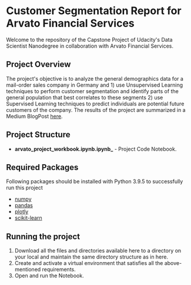 # Customer Segmentation Report for Arvato Financial Services
Welcome to the repository of the Capstone Project of Udacity's Data Scientist Nanodegree in collaboration with Arvato Financial Services.

## Project Overview
The project's objective is to analyze the general demographics data for a mail-order sales company in Germany and 1) use Unsupervised Learning techniques to perform customer segmentation and identify parts of the general population that best correlates to these segments 2) use Supervised Learning techniques to predict individuals are potential future customers of the company. The results of the project are summarized in a Medium BlogPost [here](https://medium.com/@vaiibhavgupta/customer-segmentation-report-for-arvato-financial-services-a-udacity-nanodegree-project-8972c01dd748).

## Project Structure
- **arvato_project_workbook.ipynb.ipynb_** - Project Code Notebook.

## Required Packages
Following packages should be installed with Python 3.9.5 to successfully run this project
- [numpy](https://pypi.org/project/numpy/)
- [pandas](https://pypi.org/project/pandas/)
- [plotly](https://pypi.org/project/plotly/)
- [scikit-learn](https://pypi.org/project/scikit-learn/)

## Running the project
1. Download all the files and directories available here to a directory on your local and maintain the same directory structure as in here.
2. Create and activate a virtual environment that satisfies all the above-mentioned requirements.
3. Open and run the Notebook.
